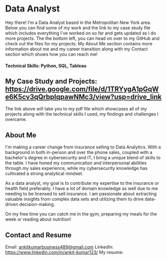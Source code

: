 # Data Analyst
Hey there! I’m a Data Analyst based in the Metropolitan New York area. Below you can find some of my work and the link to my case study file which includes everything I've worked on so far and gets updated as I do more projects. The the bottom left, you can head on over to my GitHub and check out the files for my projects. My About Me section contains more information about me and my career transition along with my Contact section which shows how you can reach me!
#### Technical Skills: Python, SQL, Tableau

## My Case Study and Projects: https://drive.google.com/file/d/1TRYygA1pGqWe6K5cv3qQrbpIqpawNMc3/view?usp=drive_link
The link above will take you to my pdf file which showcases all of my projects along with the technical skills I used, my findings and challenges I overcame. 

## About Me
I'm making a career change from insurance selling to Data Analytics. With a background in both in-person and over the phone sales, coupled with a bachelor's degree in cybersecurity and IT, I bring a unique blend of skills to the table. I have honed my communication and interpersonal abilities through my sales experience, while my cybersecurity knowledge has cultivated a strong analytical mindset.

As a data analyst, my goal is to contribute my expertise to the insurance or health field preferably. I have a lot of domain knowledge as well due to me needing to be licensed to sell insurance.  I am passionate about extracting valuable insights from complex data sets and utilizing them to drive data-driven decision-making.

On my free time you can catch me in the gym, preparing my meals for the week or reading about nutrition! 

## Contact and Resume
Email: ankitkumarbusiness489@gmail.com
LinkedIn: https://www.linkedin.com/in/ankit-kumar123/
My resume: 

